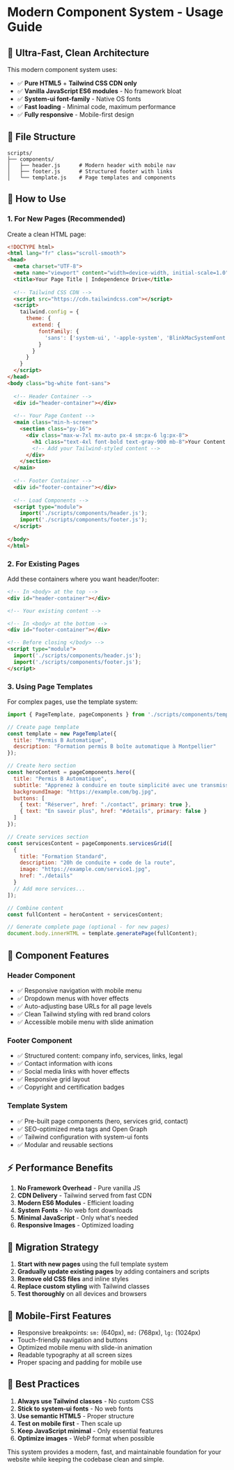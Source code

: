 # Modern Component System - Usage Guide

## 🚀 **Ultra-Fast, Clean Architecture**

This modern component system uses:
- ✅ **Pure HTML5** + **Tailwind CSS CDN only**
- ✅ **Vanilla JavaScript ES6 modules** - No framework bloat
- ✅ **System-ui font-family** - Native OS fonts
- ✅ **Fast loading** - Minimal code, maximum performance
- ✅ **Fully responsive** - Mobile-first design

## 📁 **File Structure**

```
scripts/
├── components/
│   ├── header.js      # Modern header with mobile nav
│   ├── footer.js      # Structured footer with links
│   └── template.js    # Page templates and components
```

## 🔧 **How to Use**

### 1. **For New Pages (Recommended)**

Create a clean HTML page:

```html
<!DOCTYPE html>
<html lang="fr" class="scroll-smooth">
<head>
  <meta charset="UTF-8">
  <meta name="viewport" content="width=device-width, initial-scale=1.0">
  <title>Your Page Title | Independence Drive</title>
  
  <!-- Tailwind CSS CDN -->
  <script src="https://cdn.tailwindcss.com"></script>
  <script>
    tailwind.config = {
      theme: {
        extend: {
          fontFamily: {
            'sans': ['system-ui', '-apple-system', 'BlinkMacSystemFont', 'Segoe UI', 'Roboto', 'sans-serif']
          }
        }
      }
    }
  </script>
</head>
<body class="bg-white font-sans">
  
  <!-- Header Container -->
  <div id="header-container"></div>
  
  <!-- Your Page Content -->
  <main class="min-h-screen">
    <section class="py-16">
      <div class="max-w-7xl mx-auto px-4 sm:px-6 lg:px-8">
        <h1 class="text-4xl font-bold text-gray-900 mb-8">Your Content Here</h1>
        <!-- Add your Tailwind-styled content -->
      </div>
    </section>
  </main>
  
  <!-- Footer Container -->
  <div id="footer-container"></div>
  
  <!-- Load Components -->
  <script type="module">
    import('./scripts/components/header.js');
    import('./scripts/components/footer.js');
  </script>
  
</body>
</html>
```

### 2. **For Existing Pages**

Add these containers where you want header/footer:

```html
<!-- In <body> at the top -->
<div id="header-container"></div>

<!-- Your existing content -->

<!-- In <body> at the bottom -->
<div id="footer-container"></div>

<!-- Before closing </body> -->
<script type="module">
  import('./scripts/components/header.js');
  import('./scripts/components/footer.js');
</script>
```

### 3. **Using Page Templates**

For complex pages, use the template system:

```javascript
import { PageTemplate, pageComponents } from './scripts/components/template.js';

// Create page template
const template = new PageTemplate({
  title: "Permis B Automatique",
  description: "Formation permis B boîte automatique à Montpellier"
});

// Create hero section
const heroContent = pageComponents.hero({
  title: "Permis B Automatique",
  subtitle: "Apprenez à conduire en toute simplicité avec une transmission automatique",
  backgroundImage: "https://example.com/bg.jpg",
  buttons: [
    { text: "Réserver", href: "./contact", primary: true },
    { text: "En savoir plus", href: "#details", primary: false }
  ]
});

// Create services section
const servicesContent = pageComponents.servicesGrid([
  {
    title: "Formation Standard",
    description: "20h de conduite + code de la route",
    image: "https://example.com/service1.jpg",
    href: "./details"
  }
  // Add more services...
]);

// Combine content
const fullContent = heroContent + servicesContent;

// Generate complete page (optional - for new pages)
document.body.innerHTML = template.generatePage(fullContent);
```

## 🎨 **Component Features**

### **Header Component**
- ✅ Responsive navigation with mobile menu
- ✅ Dropdown menus with hover effects
- ✅ Auto-adjusting base URLs for all page levels
- ✅ Clean Tailwind styling with red brand colors
- ✅ Accessible mobile menu with slide animation

### **Footer Component**
- ✅ Structured content: company info, services, links, legal
- ✅ Contact information with icons
- ✅ Social media links with hover effects
- ✅ Responsive grid layout
- ✅ Copyright and certification badges

### **Template System**
- ✅ Pre-built page components (hero, services grid, contact)
- ✅ SEO-optimized meta tags and Open Graph
- ✅ Tailwind configuration with system-ui fonts
- ✅ Modular and reusable sections

## ⚡ **Performance Benefits**

1. **No Framework Overhead** - Pure vanilla JS
2. **CDN Delivery** - Tailwind served from fast CDN
3. **Modern ES6 Modules** - Efficient loading
4. **System Fonts** - No web font downloads
5. **Minimal JavaScript** - Only what's needed
6. **Responsive Images** - Optimized loading

## 🔄 **Migration Strategy**

1. **Start with new pages** using the full template system
2. **Gradually update existing pages** by adding containers and scripts
3. **Remove old CSS files** and inline styles
4. **Replace custom styling** with Tailwind classes
5. **Test thoroughly** on all devices and browsers

## 📱 **Mobile-First Features**

- Responsive breakpoints: `sm:` (640px), `md:` (768px), `lg:` (1024px)
- Touch-friendly navigation and buttons
- Optimized mobile menu with slide-in animation
- Readable typography at all screen sizes
- Proper spacing and padding for mobile use

## 🎯 **Best Practices**

1. **Always use Tailwind classes** - No custom CSS
2. **Stick to system-ui fonts** - No web fonts
3. **Use semantic HTML5** - Proper structure
4. **Test on mobile first** - Then scale up
5. **Keep JavaScript minimal** - Only essential features
6. **Optimize images** - WebP format when possible

This system provides a modern, fast, and maintainable foundation for your website while keeping the codebase clean and simple.
